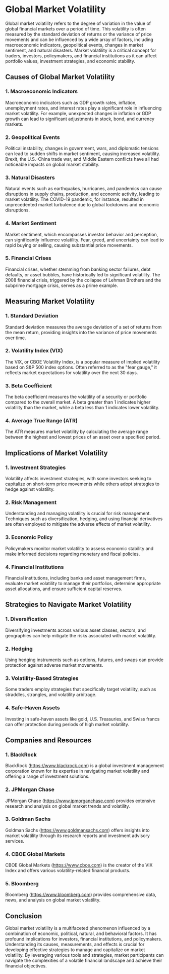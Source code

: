 # Global Market Volatility

Global market volatility refers to the degree of variation in the value of global financial markets over a period of time. This volatility is often measured by the standard deviation of returns or the variance of price movements and can be influenced by a wide array of factors, including macroeconomic indicators, geopolitical events, changes in market sentiment, and natural disasters. Market volatility is a critical concept for traders, investors, policymakers, and financial institutions as it can affect portfolio values, investment strategies, and economic stability.

## Causes of Global Market Volatility

### 1. Macroeconomic Indicators

Macroeconomic indicators such as GDP growth rates, inflation, unemployment rates, and interest rates play a significant role in influencing market volatility. For example, unexpected changes in inflation or GDP growth can lead to significant adjustments in stock, bond, and currency markets.

### 2. Geopolitical Events

Political instability, changes in government, wars, and diplomatic tensions can lead to sudden shifts in market sentiment, causing increased volatility. Brexit, the U.S.-China trade war, and Middle Eastern conflicts have all had noticeable impacts on global market stability.

### 3. Natural Disasters

Natural events such as earthquakes, hurricanes, and pandemics can cause disruptions in supply chains, production, and economic activity, leading to market volatility. The COVID-19 pandemic, for instance, resulted in unprecedented market turbulence due to global lockdowns and economic disruptions.

### 4. Market Sentiment

Market sentiment, which encompasses investor behavior and perception, can significantly influence volatility. Fear, greed, and uncertainty can lead to rapid buying or selling, causing substantial price movements.

### 5. Financial Crises

Financial crises, whether stemming from banking sector failures, debt defaults, or asset bubbles, have historically led to significant volatility. The 2008 financial crisis, triggered by the collapse of Lehman Brothers and the subprime mortgage crisis, serves as a prime example.

## Measuring Market Volatility

### 1. Standard Deviation

Standard deviation measures the average deviation of a set of returns from the mean return, providing insights into the variance of price movements over time.

### 2. Volatility Index (VIX)

The VIX, or CBOE Volatility Index, is a popular measure of implied volatility based on S&P 500 index options. Often referred to as the "fear gauge," it reflects market expectations for volatility over the next 30 days.

### 3. Beta Coefficient

The beta coefficient measures the volatility of a security or portfolio compared to the overall market. A beta greater than 1 indicates higher volatility than the market, while a beta less than 1 indicates lower volatility.

### 4. Average True Range (ATR)

The ATR measures market volatility by calculating the average range between the highest and lowest prices of an asset over a specified period.

## Implications of Market Volatility

### 1. Investment Strategies

Volatility affects investment strategies, with some investors seeking to capitalize on short-term price movements while others adopt strategies to hedge against volatility.

### 2. Risk Management

Understanding and managing volatility is crucial for risk management. Techniques such as diversification, hedging, and using financial derivatives are often employed to mitigate the adverse effects of market volatility.

### 3. Economic Policy

Policymakers monitor market volatility to assess economic stability and make informed decisions regarding monetary and fiscal policies.

### 4. Financial Institutions

Financial institutions, including banks and asset management firms, evaluate market volatility to manage their portfolios, determine appropriate asset allocations, and ensure sufficient capital reserves.

## Strategies to Navigate Market Volatility

### 1. Diversification

Diversifying investments across various asset classes, sectors, and geographies can help mitigate the risks associated with market volatility.

### 2. Hedging

Using hedging instruments such as options, futures, and swaps can provide protection against adverse market movements.

### 3. Volatility-Based Strategies

Some traders employ strategies that specifically target volatility, such as straddles, strangles, and volatility arbitrage.

### 4. Safe-Haven Assets

Investing in safe-haven assets like gold, U.S. Treasuries, and Swiss francs can offer protection during periods of high market volatility.

## Companies and Resources

### 1. BlackRock

BlackRock (https://www.blackrock.com) is a global investment management corporation known for its expertise in navigating market volatility and offering a range of investment solutions.

### 2. JPMorgan Chase

JPMorgan Chase (https://www.jpmorganchase.com) provides extensive research and analysis on global market trends and volatility.

### 3. Goldman Sachs

Goldman Sachs (https://www.goldmansachs.com) offers insights into market volatility through its research reports and investment advisory services.

### 4. CBOE Global Markets

CBOE Global Markets (https://www.cboe.com) is the creator of the VIX Index and offers various volatility-related financial products.

### 5. Bloomberg

Bloomberg (https://www.bloomberg.com) provides comprehensive data, news, and analysis on global market volatility.

## Conclusion

Global market volatility is a multifaceted phenomenon influenced by a combination of economic, political, natural, and behavioral factors. It has profound implications for investors, financial institutions, and policymakers. Understanding its causes, measurements, and effects is crucial for developing effective strategies to manage and capitalize on market volatility. By leveraging various tools and strategies, market participants can navigate the complexities of a volatile financial landscape and achieve their financial objectives.
